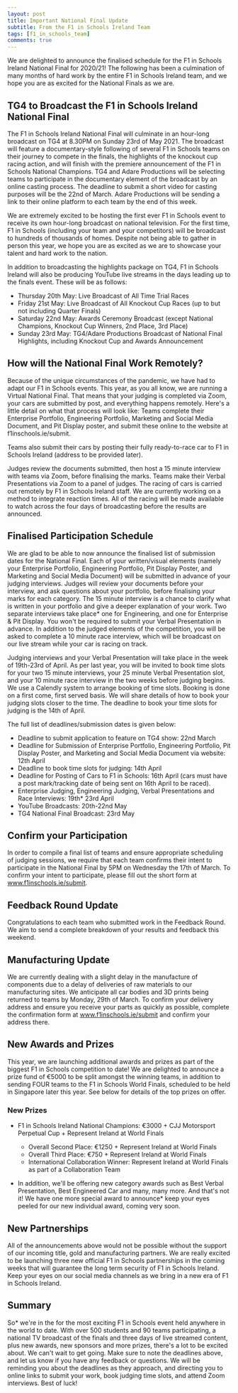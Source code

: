 ```yaml
---
layout: post
title: Important National Final Update
subtitle: From the F1 in Schools Ireland Team
tags: [f1_in_schools_team]
comments: true
---
```


We are delighted to announce the finalised schedule for the F1 in Schools Ireland National Final for 2020/21! The following has been a culmination of many months of hard work by the entire F1 in Schools Ireland team, and we hope you are as excited for the National Finals as we are.

## TG4 to Broadcast the F1 in Schools Ireland National Final

The F1 in Schools Ireland National Final will culminate in an hour-long broadcast on TG4 at 8.30PM on Sunday 23rd of May 2021. The broadcast will feature a documentary-style following of several F1 in Schools teams on their journey to compete in the finals, the highlights of the knockout cup racing action, and will finish with the premiere announcement of the F1 in Schools National Champions. TG4 and Adare Productions will be selecting teams to participate in the documentary element of the broadcast by an online casting process. The deadline to submit a short video for casting purposes will be the 22nd of March. Adare Productions will be sending a link to their online platform to each team by the end of this week.  

We are extremely excited to be hosting the first ever F1 in Schools event to receive its own hour-long broadcast on national television. For the first time, F1 in Schools (including your team and your competitors) will be broadcast to hundreds of thousands of homes. Despite not being able to gather in person this year, we hope you are as excited as we are to showcase your talent and hard work to the nation. 

In addition to broadcasting the highlights package on TG4, F1 in Schools Ireland will also be producing YouTube live streams in the days leading up to the finals event. These will be as follows:

* Thursday 20th May: Live Broadcast of All Time Trial Races
* Friday 21st May: Live Broadcast of All Knockout Cup Races (up to but not including Quarter Finals)
* Saturday 22nd May: Awards Ceremony Broadcast (except National Champions, Knockout Cup Winners, 2nd Place, 3rd Place)
* Sunday 23rd May: TG4/Adare Productions Broadcast of National Final Highlights, including Knockout Cup and Awards Announcement

## How will the National Final Work Remotely?

Because of the unique circumstances of the pandemic, we have had to adapt our F1 in Schools events. This year, as you all know, we are running a Virtual National Final. That means that your judging is completed via Zoom, your cars are submitted by post, and everything happens remotely. Here's a little detail on what that process will look like: Teams complete their Enterprise Portfolio, Engineering Portfolio, Marketing and Social Media Document, and Pit Display poster, and submit these online to the website at f1inschools.ie/submit. 

Teams also submit their cars by posting their fully ready-to-race car to F1 in Schools Ireland (address to be provided later).

Judges review the documents submitted, then host a 15 minute interview with teams via Zoom, before finalising the marks. Teams make their Verbal Presentations via Zoom to a panel of judges. The racing of cars is carried out remotely by F1 in Schools Ireland staff. We are currently working on a method to integrate reaction times. All of the racing will be made available to watch across the four days of broadcasting before the results are announced.

## Finalised Participation Schedule

We are glad to be able to now announce the finalised list of submission dates for the National Final. Each of your written/visual elements (namely your Enterprise Portfolio, Engineering Portfolio, Pit Display Poster, and Marketing and Social Media Document) will be submitted in advance of your judging interviews. Judges will review your documents before your interview, and ask questions about your portfolio, before finalising your marks for each category. The 15 minute interview is a chance to clarify what is written in your portfolio and give a deeper explanation of your work. Two separate interviews take place* one for Engineering, and one for Enterprise & Pit Display. You won't be required to submit your Verbal Presentation in advance. In addition to the judged elements of the competition, you will be asked to complete a 10 minute race interview, which will be broadcast on our live stream while your car is racing on track. 

Judging interviews and your Verbal Presentation will take place in the week of 19th-23rd of April. As per last year, you will be invited to book time slots for your two 15 minute interviews, your 25 minute Verbal Presentation slot, and your 10 minute race interview in the two weeks before judging begins. We use a Calendly system to arrange booking of time slots. Booking is done on a first come, first served basis. We will share details of how to book your judging slots closer to the time. The deadline to book your time slots for judging is the 14th of April. 

The full list of deadlines/submission dates is given below:

* Deadline to submit application to feature on TG4 show: 22nd March
* Deadline for Submission of Enterprise Portfolio, Engineering Portfolio, Pit Display Poster, and Marketing and Social Media Document via website: 12th April
* Deadline to book time slots for judging: 14th April 
* Deadline for Posting of Cars to F1 in Schools: 16th April (cars must have a post mark/tracking date of being sent on 16th April to be raced).
* Enterprise Judging, Engineering Judging, Verbal Presentations and Race Interviews: 19th* 23rd April
* YouTube Broadcasts: 20th-22nd May
* TG4 National Final Broadcast: 23rd May

## Confirm your Participation

In order to compile a final list of teams and ensure appropriate scheduling of judging sessions, we require that each team confirms their intent to participate in the National Final by 5PM on Wednesday the 17th of March. To confirm your intent to participate, please fill out the short form at www.f1inschools.ie/submit. 

## Feedback Round Update

Congratulations to each team who submitted work in the Feedback Round. We aim to send a complete breakdown of your results and feedback this weekend. 

## Manufacturing Update

We are currently dealing with a slight delay in the manufacture of components due to a delay of deliveries of raw materials to our manufacturing sites. We anticipate all car bodies and 3D prints being returned to teams by Monday, 29th of March. To confirm your delivery address and ensure you receive your parts as quickly as possible, complete the confirmation form at www.f1inschools.ie/submit and confirm your address there.

## New Awards and Prizes

This year, we are launching additional awards and prizes as part of the biggest F1 in Schools competition to date! We are delighted to announce a prize fund of €5000 to be split amongst the winning teams, in addition to sending FOUR teams to the F1 in Schools World Finals, scheduled to be held in Singapore later this year. See below for details of the top prizes on offer.

### New Prizes

* F1 in Schools Ireland National Champions: €3000 + CJJ Motorsport Perpetual Cup + Represent Ireland at World Finals

    * Overall Second Place: €1250 + Represent Ireland at World Finals
    * Overall Third Place: €750 + Represent Ireland at World Finals
    * International Collaboration Winner: Represent Ireland at World Finals as part of a Collaboration Team

* In addition, we'll be offering new category awards such as Best Verbal Presentation, Best Engineered Car and many, many more. And that's not it! We have one more special award to announce* keep your eyes peeled for our new individual award, coming very soon.

## New Partnerships

All of the announcements above would not be possible without the support of our incoming title, gold and manufacturing partners. We are really excited to be launching three new official F1 in Schools partnerships in the coming weeks that will guarantee the long term security of F1 in Schools Ireland. Keep your eyes on our social media channels as we bring in a new era of F1 in Schools Ireland. 

## Summary

So* we're in the for the most exciting F1 in Schools event held anywhere in the world to date. With over 500 students and 90 teams participating, a national TV broadcast of the finals and three days of live streamed content, plus new awards, new sponsors and more prizes, there's a lot to be excited about. We can't wait to get going. Make sure to note the deadlines above, and let us know if you have any feedback or questions. We will be reminding you about the deadlines as they approach, and directing you to online links to submit your work, book judging time slots, and attend Zoom interviews. Best of luck!
